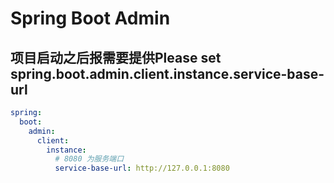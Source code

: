 # Spring Boot Admin


## 项目启动之后报需要提供Please set spring.boot.admin.client.instance.service-base-url

```yml
spring:
  boot:
    admin:
      client:
        instance:
          # 8080 为服务端口
          service-base-url: http://127.0.0.1:8080
```
